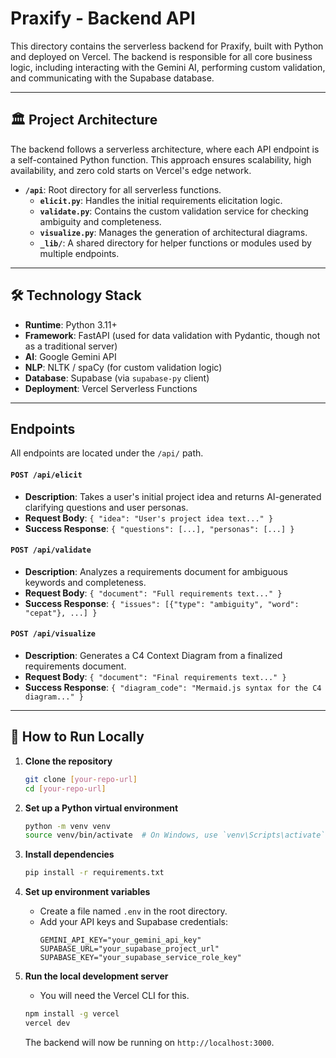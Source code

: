 # Praxify - Backend API

This directory contains the serverless backend for Praxify, built with Python and deployed on Vercel. The backend is responsible for all core business logic, including interacting with the Gemini AI, performing custom validation, and communicating with the Supabase database.

---

## 🏛️ Project Architecture

The backend follows a serverless architecture, where each API endpoint is a self-contained Python function. This approach ensures scalability, high availability, and zero cold starts on Vercel's edge network.

- **`/api`**: Root directory for all serverless functions.
  - **`elicit.py`**: Handles the initial requirements elicitation logic.
  - **`validate.py`**: Contains the custom validation service for checking ambiguity and completeness.
  - **`visualize.py`**: Manages the generation of architectural diagrams.
  - **`_lib/`**: A shared directory for helper functions or modules used by multiple endpoints.

---

## 🛠️ Technology Stack

- **Runtime**: Python 3.11+
- **Framework**: FastAPI (used for data validation with Pydantic, though not as a traditional server)
- **AI**: Google Gemini API
- **NLP**: NLTK / spaCy (for custom validation logic)
- **Database**: Supabase (via `supabase-py` client)
- **Deployment**: Vercel Serverless Functions

---

## Endpoints

All endpoints are located under the `/api/` path.

#### `POST /api/elicit`
- **Description**: Takes a user's initial project idea and returns AI-generated clarifying questions and user personas.
- **Request Body**: `{ "idea": "User's project idea text..." }`
- **Success Response**: `{ "questions": [...], "personas": [...] }`

#### `POST /api/validate`
- **Description**: Analyzes a requirements document for ambiguous keywords and completeness.
- **Request Body**: `{ "document": "Full requirements text..." }`
- **Success Response**: `{ "issues": [{"type": "ambiguity", "word": "cepat"}, ...] }`

#### `POST /api/visualize`
- **Description**: Generates a C4 Context Diagram from a finalized requirements document.
- **Request Body**: `{ "document": "Final requirements text..." }`
- **Success Response**: `{ "diagram_code": "Mermaid.js syntax for the C4 diagram..." }`

---

## 🚀 How to Run Locally

1.  **Clone the repository**
    ```bash
    git clone [your-repo-url]
    cd [your-repo-url]
    ```

2.  **Set up a Python virtual environment**
    ```bash
    python -m venv venv
    source venv/bin/activate  # On Windows, use `venv\Scripts\activate`
    ```

3.  **Install dependencies**
    ```bash
    pip install -r requirements.txt
    ```

4.  **Set up environment variables**
    - Create a file named `.env` in the root directory.
    - Add your API keys and Supabase credentials:
      ```
      GEMINI_API_KEY="your_gemini_api_key"
      SUPABASE_URL="your_supabase_project_url"
      SUPABASE_KEY="your_supabase_service_role_key"
      ```

5.  **Run the local development server**
    - You will need the Vercel CLI for this.
    ```bash
    npm install -g vercel
    vercel dev
    ```
    The backend will now be running on `http://localhost:3000`.

